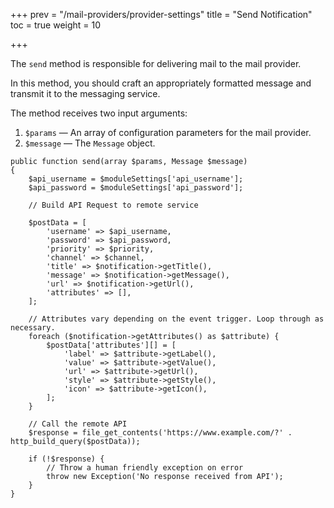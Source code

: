 +++
prev = "/mail-providers/provider-settings"
title = "Send Notification"
toc = true
weight = 10

+++

The `send` method is responsible for delivering mail to the mail provider.

In this method, you should craft an appropriately formatted message and transmit it to the messaging service.

The method receives two input arguments:

1. `$params` — An array of configuration parameters for the mail provider.
2. `$message` — The `Message` object.

```
public function send(array $params, Message $message)
{
    $api_username = $moduleSettings['api_username'];
    $api_password = $moduleSettings['api_password'];

    // Build API Request to remote service

    $postData = [
        'username' => $api_username,
        'password' => $api_password,
        'priority' => $priority,
        'channel' => $channel,
        'title' => $notification->getTitle(),
        'message' => $notification->getMessage(),
        'url' => $notification->getUrl(),
        'attributes' => [],
    ];

    // Attributes vary depending on the event trigger. Loop through as necessary.
    foreach ($notification->getAttributes() as $attribute) {
        $postData['attributes'][] = [
            'label' => $attribute->getLabel(),
            'value' => $attribute->getValue(),
            'url' => $attribute->getUrl(),
            'style' => $attribute->getStyle(),
            'icon' => $attribute->getIcon(),
        ];
    }

    // Call the remote API
    $response = file_get_contents('https://www.example.com/?' . http_build_query($postData));

    if (!$response) {
        // Throw a human friendly exception on error
        throw new Exception('No response received from API');
    }
}
```
